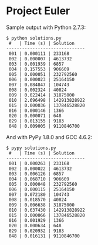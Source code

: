 Project Euler
=============
Sample output with Python 2.7.3:

    $ python solutions.py
     #   | Time (s) | Solution
    ------------------------------
     001 | 0.000111 | 233168
     002 | 0.000007 | 4613732
     003 | 0.001939 | 6857
     004 | 0.157553 | 906609
     005 | 0.000051 | 232792560
     006 | 0.000023 | 25164150
     007 | 0.084847 | 104743
     008 | 0.002324 | 40824
     009 | 0.022414 | 31875000
     010 | 2.696498 | 142913828922
     015 | 0.000036 | 137846528820
     016 | 0.000146 | 1366
     020 | 0.000071 | 648
     029 | 0.013155 | 9183
     048 | 0.009005 | 9110846700

And with PyPy 1.8.0 and GCC 4.6.2:

    $ pypy solutions.py
     #   | Time (s) | Solution
    ------------------------------
     001 | 0.000263 | 233168
     002 | 0.000022 | 4613732
     003 | 0.006126 | 6857
     004 | 0.068710 | 906609
     005 | 0.000048 | 232792560
     006 | 0.000115 | 25164150
     007 | 0.072180 | 104743
     008 | 0.018570 | 40824
     009 | 0.006638 | 31875000
     010 | 0.637430 | 142913828922
     015 | 0.000066 | 137846528820
     016 | 0.001929 | 1366
     020 | 0.000634 | 648
     029 | 0.020932 | 9183
     048 | 0.016131 | 9110846700
